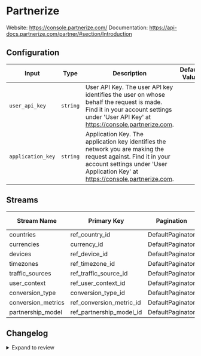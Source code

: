 # Partnerize
Website: https://console.partnerize.com/
Documentation: https://api-docs.partnerize.com/partner/#section/Introduction

## Configuration

| Input | Type | Description | Default Value |
|-------|------|-------------|---------------|
| `user_api_key` | `string` | User API Key. The user API key identifies the user on whose behalf the request is made. Find it in your account settings under &#39;User API Key&#39; at https://console.partnerize.com. |  |
| `application_key` | `string` | Application Key. The application key identifies the network you are making the request against. Find it in your account settings under &#39;User Application Key&#39; at https://console.partnerize.com. |  |

## Streams
| Stream Name | Primary Key | Pagination | Supports Full Sync | Supports Incremental |
|-------------|-------------|------------|---------------------|----------------------|
| countries | ref_country_id | DefaultPaginator | ✅ |  ❌  |
| currencies | currency_id | DefaultPaginator | ✅ |  ❌  |
| devices | ref_device_id | DefaultPaginator | ✅ |  ❌  |
| timezones | ref_timezone_id | DefaultPaginator | ✅ |  ❌  |
| traffic_sources | ref_traffic_source_id | DefaultPaginator | ✅ |  ❌  |
| user_context | ref_user_context_id | DefaultPaginator | ✅ |  ❌  |
| conversion_type | conversion_type_id | DefaultPaginator | ✅ |  ❌  |
| conversion_metrics | ref_conversion_metric_id | DefaultPaginator | ✅ |  ❌  |
| partnership_model | ref_partnership_model_id | DefaultPaginator | ✅ |  ❌  |

## Changelog

<details>
  <summary>Expand to review</summary>

| Version          | Date              | Pull Request | Subject        |
|------------------|-------------------|--------------|----------------|
| 0.0.8 | 2025-05-24 | [60499](https://github.com/airbytehq/airbyte/pull/60499) | Update dependencies |
| 0.0.7 | 2025-05-10 | [60131](https://github.com/airbytehq/airbyte/pull/60131) | Update dependencies |
| 0.0.6 | 2025-05-04 | [59523](https://github.com/airbytehq/airbyte/pull/59523) | Update dependencies |
| 0.0.5 | 2025-04-27 | [59109](https://github.com/airbytehq/airbyte/pull/59109) | Update dependencies |
| 0.0.4 | 2025-04-19 | [58492](https://github.com/airbytehq/airbyte/pull/58492) | Update dependencies |
| 0.0.3 | 2025-04-12 | [57896](https://github.com/airbytehq/airbyte/pull/57896) | Update dependencies |
| 0.0.2 | 2025-04-05 | [57303](https://github.com/airbytehq/airbyte/pull/57303) | Update dependencies |
| 0.0.1 | 2025-03-31 | | Initial release by [@btkcodedev](https://github.com/btkcodedev) via Connector Builder |

</details>
